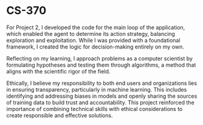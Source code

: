 # CS-370

For Project 2, I developed the code for the main loop of the application, which enabled the agent to determine its action strategy, balancing exploration and exploitation. While I was provided with a foundational framework, I created the logic for decision-making entirely on my own.

Reflecting on my learning, I approach problems as a computer scientist by formulating hypotheses and testing them through algorithms, a method that aligns with the scientific rigor of the field. 

Ethically, I believe my responsibility to both end users and organizations lies in ensuring transparency, particularly in machine learning. This includes identifying and addressing biases in models and openly sharing the sources of training data to build trust and accountability. This project reinforced the importance of combining technical skills with ethical considerations to create responsible and effective solutions.
